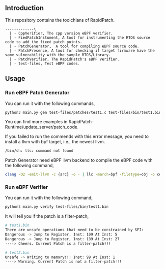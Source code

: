 
## Introduction
This repository contains the toolchians of RapidPatch. 
```
-------------\
  | - CppVerifier, The cpp version eBPF verifier.   
  | - FiedPatchInstument, A tool for instrumenting the RTOS source code to add the fixed patch points.   
  | - PatchGenerator,  A tool for compiling eBPF source code.   
  | - PatchPresence, A tool for checking if target firmware have the same vulnerability with the sample RTOS/Library.  
  | - PatchVerifier, The RapidPatch's eBPF verifier.   
  | - test-files, Test eBPF codes.   
```

## Usage

### Run eBPF Patch Generator
You can run it with the following commands,   
``` bash
python3 main.py gen test-files/patches/test1.c test-files/bin/test1.bin
```
You can find more examples in RapidPatch-Runtime/update_server/patch_code.   

If you failed to run the commends with this error message, you need to install a llvm with bpf target, i.e., the newest llvm.   
``` bash
/bin/sh: llc: command not found
```
Patch Generator need eBPF llvm backend to compile the eBPF code with the following command,    
``` bash
clang -O2 -emit-llvm -c {src} -o - | llc -march=bpf -filetype=obj -o code.o
```

### Run eBPF Verifier
You can run it with the following command,   
``` bash
python3 main.py verify test-files/bin/test1.bin
```
It will tell you if the patch is a filter-patch,
```bash
# test1.bin
There are unsafe operations that need to be constrained by SFI:
Dangerous -> Jump to Register, Inst: 109 At Inst: 5
Dangerous -> Jump to Register, Inst: 109 At Inst: 27
----> Cheers. Current Patch is a filter-patch!!!

# test2.bin
Unsafe -> Writing to memory!!! Inst: 99 At Inst: 1
----> Warning. Current Patch is not a filter-patch!!!
```

